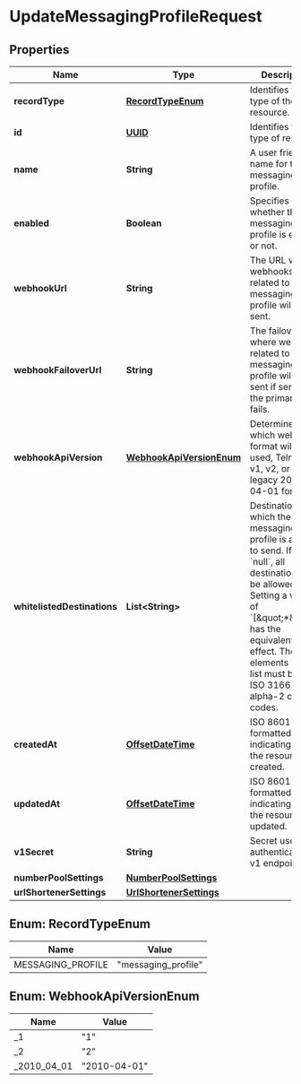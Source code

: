 

# UpdateMessagingProfileRequest

## Properties

Name | Type | Description | Notes
------------ | ------------- | ------------- | -------------
**recordType** | [**RecordTypeEnum**](#RecordTypeEnum) | Identifies the type of the resource. |  [optional] [readonly]
**id** | [**UUID**](UUID.md) | Identifies the type of resource. |  [optional] [readonly]
**name** | **String** | A user friendly name for the messaging profile. |  [optional]
**enabled** | **Boolean** | Specifies whether the messaging profile is enabled or not. |  [optional]
**webhookUrl** | **String** | The URL where webhooks related to this messaging profile will be sent. |  [optional]
**webhookFailoverUrl** | **String** | The failover URL where webhooks related to this messaging profile will be sent if sending to the primary URL fails. |  [optional]
**webhookApiVersion** | [**WebhookApiVersionEnum**](#WebhookApiVersionEnum) | Determines which webhook format will be used, Telnyx API v1, v2, or a legacy 2010-04-01 format. |  [optional]
**whitelistedDestinations** | **List&lt;String&gt;** | Destinations to which the messaging profile is allowed to send. If set to &#x60;null&#x60;, all destinations will be allowed. Setting a value of &#x60;[\&quot;*\&quot;]&#x60; has the equivalent effect. The elements in the list must be valid ISO 3166-1 alpha-2 country codes. |  [optional]
**createdAt** | [**OffsetDateTime**](OffsetDateTime.md) | ISO 8601 formatted date indicating when the resource was created. |  [optional] [readonly]
**updatedAt** | [**OffsetDateTime**](OffsetDateTime.md) | ISO 8601 formatted date indicating when the resource was updated. |  [optional] [readonly]
**v1Secret** | **String** | Secret used to authenticate with v1 endpoints. |  [optional]
**numberPoolSettings** | [**NumberPoolSettings**](NumberPoolSettings.md) |  |  [optional]
**urlShortenerSettings** | [**UrlShortenerSettings**](UrlShortenerSettings.md) |  |  [optional]



## Enum: RecordTypeEnum

Name | Value
---- | -----
MESSAGING_PROFILE | &quot;messaging_profile&quot;



## Enum: WebhookApiVersionEnum

Name | Value
---- | -----
_1 | &quot;1&quot;
_2 | &quot;2&quot;
_2010_04_01 | &quot;2010-04-01&quot;



